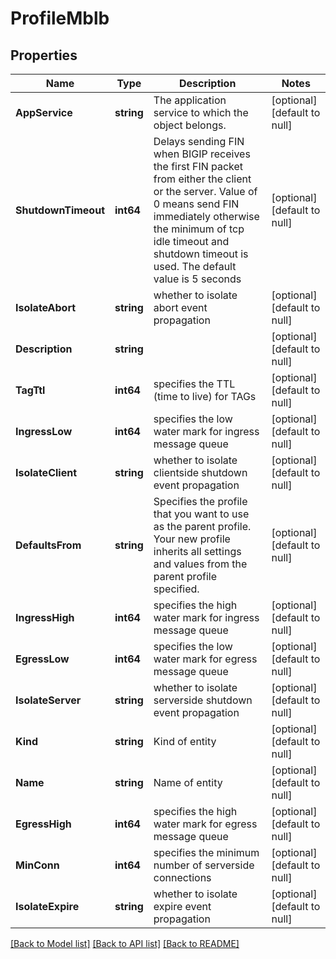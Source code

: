 # ProfileMblb

## Properties
Name | Type | Description | Notes
------------ | ------------- | ------------- | -------------
**AppService** | **string** | The application service to which the object belongs. | [optional] [default to null]
**ShutdownTimeout** | **int64** | Delays sending FIN when BIGIP receives the first FIN packet from either the client or the server. Value of 0 means send FIN immediately otherwise the minimum of tcp idle timeout and shutdown timeout is used. The default value is 5 seconds | [optional] [default to null]
**IsolateAbort** | **string** | whether to isolate abort event propagation | [optional] [default to null]
**Description** | **string** |  | [optional] [default to null]
**TagTtl** | **int64** | specifies the TTL (time to live) for TAGs | [optional] [default to null]
**IngressLow** | **int64** | specifies the low water mark for ingress message queue | [optional] [default to null]
**IsolateClient** | **string** | whether to isolate clientside shutdown event propagation | [optional] [default to null]
**DefaultsFrom** | **string** | Specifies the profile that you want to use as the parent profile. Your new profile inherits all settings and values from the parent profile specified. | [optional] [default to null]
**IngressHigh** | **int64** | specifies the high water mark for ingress message queue | [optional] [default to null]
**EgressLow** | **int64** | specifies the low water mark for egress message queue | [optional] [default to null]
**IsolateServer** | **string** | whether to isolate serverside shutdown event propagation | [optional] [default to null]
**Kind** | **string** | Kind of entity | [optional] [default to null]
**Name** | **string** | Name of entity | [optional] [default to null]
**EgressHigh** | **int64** | specifies the high water mark for egress message queue | [optional] [default to null]
**MinConn** | **int64** | specifies the minimum number of serverside connections | [optional] [default to null]
**IsolateExpire** | **string** | whether to isolate expire event propagation | [optional] [default to null]

[[Back to Model list]](../README.md#documentation-for-models) [[Back to API list]](../README.md#documentation-for-api-endpoints) [[Back to README]](../README.md)


